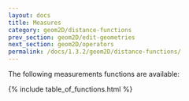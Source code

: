 ```yaml
---
layout: docs
title: Measures
category: geom2D/distance-functions
prev_section: geom2D/edit-geometries
next_section: geom2D/operators
permalink: /docs/1.3.2/geom2D/distance-functions/
---
```


The following measurements functions are available:

{% include table_of_functions.html %}
